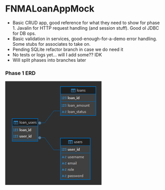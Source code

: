 # FNMALoanAppMock

- Basic CRUD app, good reference for what they need to show for phase 1. Javalin for HTTP request handling (and session stuff). Good ol JDBC for DB ops. 
- Basic validation in services, good-enough-for-a-demo error handling. Some stubs for associates to take on.
- Pending SQLite refactor branch in case we do need it
- No tests or logs yet... will I add some?? IDK
- Will split phases into branches later

### Phase 1 ERD

![ERD iteration 1](./ERD_it1.png)
